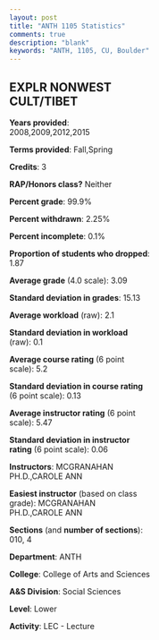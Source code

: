 ```yaml
---
layout: post
title: "ANTH 1105 Statistics"
comments: true
description: "blank"
keywords: "ANTH, 1105, CU, Boulder"
--- 
```

<head>
<script src="https://ajax.googleapis.com/ajax/libs/jquery/2.1.3/jquery.min.js"></script>
<script src="https://dl.dropboxusercontent.com/s/pc42nxpaw1ea4o9/highcharts.js?dl=0"></script>
<!-- <script src="../assets/js/highcharts.js"></script> -->
<style type="text/css">@font-face {
	font-family: "Bebas Neue";
	src: url(https://www.filehosting.org/file/details/544349/BebasNeue%20Regular.otf) format("opentype");
	}
	h1.Bebas { 
		font-family: "Bebas Neue", Verdana, Tahoma;
	}
</style>
</head>
<body>
	<div id="container" style="float: right; width: 45%; height: 88%; margin-left: 2.5%; margin-right: 2.5%;"></div>
	<script language="JavaScript">
		$(document).ready(function() {
		var chart = {type: 'column'};
		var title = {text: 'Grade Distribution'};
		var xAxis = {categories: ['A','B','C','D','F'],crosshair: true};
		var yAxis = {min: 0,title: {text: 'Percentage'}};
		var tooltip = {headerFormat: '<center><b><span style="font-size:20px">{point.key}</span></b></center>',
		               pointFormat: '<td style="padding:0"><b>{point.y:.1f}%</b></td>',
		               footerFormat: '</table>',shared: true,useHTML: true};
		var plotOptions = {column: {pointPadding: 0.0,borderWidth: 0}};  
		var credits = {enabled: false};var series= [{name: 'Percent',data: [34.6,48.25,12.38,2.86,1.9,]}];
		var json = {};
		json.chart = chart;
		json.title = title;
		json.tooltip = tooltip;
		json.xAxis = xAxis;
		json.yAxis = yAxis;  
		json.series = series;
		json.plotOptions = plotOptions;  
		json.credits = credits;
		$('#container').highcharts(json);
	});
	</script>
</body>
			   
## EXPLR NONWEST CULT/TIBET

**Years provided**: 2008,2009,2012,2015

**Terms provided**: Fall,Spring

**Credits**: 3

**RAP/Honors class?** Neither

**Percent grade**: 99.9%

**Percent withdrawn**: 2.25%

**Percent incomplete**: 0.1%

**Proportion of students who dropped**: 1.87

**Average grade** (4.0 scale): 3.09

**Standard deviation in grades**: 15.13

**Average workload** (raw): 2.1

**Standard deviation in workload** (raw): 0.1

**Average course rating** (6 point scale): 5.2

**Standard deviation in course rating** (6 point scale): 0.13

**Average instructor rating** (6 point scale): 5.47

**Standard deviation in instructor rating** (6 point scale): 0.06

**Instructors**: MCGRANAHAN PH.D.,CAROLE ANN

**Easiest instructor** (based on class grade): MCGRANAHAN PH.D.,CAROLE ANN

**Sections** (and **number of sections**): 010, 4

**Department**: ANTH

**College**: College of Arts and Sciences

**A&S Division**: Social Sciences

**Level**: Lower

**Activity**: LEC - Lecture